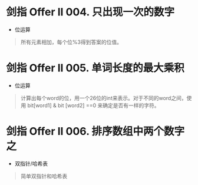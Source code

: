 # 剑指 Offer II 004. 只出现一次的数字
- 位运算
> 所有元素相加，每个位%3得到答案的位值。

# 剑指 Offer II 005. 单词长度的最大乘积
- 位运算
> 计算出每个word的位，用一个26位的int来表示。对于不同的word之间，使用 bit[word1] & bit [word2] ==0 来确定是否有一样的字符。
# 剑指 Offer II 006. 排序数组中两个数字之
- 双指针/哈希表
> 简单双指针和哈希表